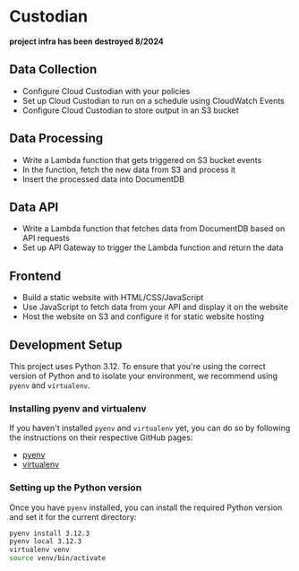 # Custodian

**project infra has been destroyed 8/2024**

## Data Collection
- Configure Cloud Custodian with your policies
- Set up Cloud Custodian to run on a schedule using CloudWatch Events
- Configure Cloud Custodian to store output in an S3 bucket

## Data Processing
- Write a Lambda function that gets triggered on S3 bucket events
- In the function, fetch the new data from S3 and process it
- Insert the processed data into DocumentDB

## Data API
- Write a Lambda function that fetches data from DocumentDB based on API requests
- Set up API Gateway to trigger the Lambda function and return the data

## Frontend
- Build a static website with HTML/CSS/JavaScript
- Use JavaScript to fetch data from your API and display it on the website
- Host the website on S3 and configure it for static website hosting

## Development Setup

This project uses Python 3.12. To ensure that you're using the correct version of Python and to isolate your environment, we recommend using `pyenv` and `virtualenv`.

### Installing pyenv and virtualenv

If you haven't installed `pyenv` and `virtualenv` yet, you can do so by following the instructions on their respective GitHub pages:

- [pyenv](https://github.com/pyenv/pyenv)
- [virtualenv](https://virtualenv.pypa.io/en/latest/)

### Setting up the Python version

Once you have `pyenv` installed, you can install the required Python version and set it for the current directory:

```bash
pyenv install 3.12.3
pyenv local 3.12.3
virtualenv venv
source venv/bin/activate
```